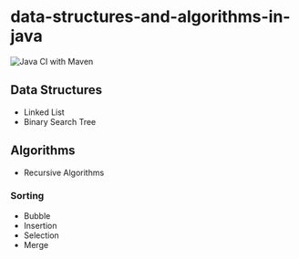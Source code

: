 # data-structures-and-algorithms-in-java

![Java CI with Maven](https://github.com/ianrobrien/data-structures-and-algorithms-in-java/actions/workflows/ci.yaml/badge.svg)

## Data Structures

- Linked List
- Binary Search Tree

## Algorithms

- Recursive Algorithms

### Sorting

- Bubble
- Insertion
- Selection
- Merge
